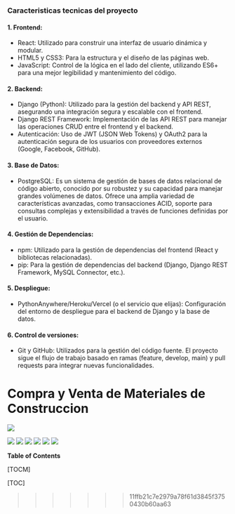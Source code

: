 ### Caracteristicas tecnicas del proyecto
#### 1. Frontend:

- React: Utilizado para construir una interfaz de usuario dinámica y modular.
- HTML5 y CSS3: Para la estructura y el diseño de las páginas web.
- JavaScript: Control de la lógica en el lado del cliente, utilizando ES6+ para una mejor legibilidad y mantenimiento del código.

#### 2. Backend:

- Django (Python): Utilizado para la gestión del backend y API REST, asegurando una integración segura y escalable con el frontend.
- Django REST Framework: Implementación de las API REST para manejar las operaciones CRUD entre el frontend y el backend.
- Autenticación: Uso de JWT (JSON Web Tokens) y OAuth2 para la autenticación segura de los usuarios con proveedores externos (Google, Facebook, GitHub).

#### 3. Base de Datos:

- PostgreSQL: Es un sistema de gestión de bases de datos relacional de código abierto, conocido por su robustez y su capacidad para manejar grandes volúmenes de datos. Ofrece una amplia variedad de características avanzadas, como transacciones ACID, soporte para consultas complejas y extensibilidad a través de funciones definidas por el usuario. 

#### 4. Gestión de Dependencias:

- npm: Utilizado para la gestión de dependencias del frontend (React y bibliotecas relacionadas).
- pip: Para la gestión de dependencias del backend (Django, Django REST Framework, MySQL Connector, etc.).
#### 5. Despliegue:

- PythonAnywhere/Heroku/Vercel (o el servicio que elijas): Configuración del entorno de despliegue para el backend de Django y la base de datos.

#### 6. Control de versiones:

- Git y GitHub: Utilizados para la gestión del código fuente. El proyecto sigue el flujo de trabajo basado en ramas (feature, develop, main) y pull requests para integrar nuevas funcionalidades.

# Compra y Venta de Materiales de Construccion

![](https://scontent.fcbb3-1.fna.fbcdn.net/v/t39.30808-6/308638456_403020755332083_8790967131215271453_n.jpg?_nc_cat=103&ccb=1-7&_nc_sid=cc71e4&_nc_ohc=xm2Jqoz6YwEQ7kNvgFE48QQ&_nc_ht=scontent.fcbb3-1.fna&_nc_gid=Ao1jWkoSBZOttByfAbmpYnp&oh=00_AYBC8n-40VOHGVlHbJNxtZnVBrZUAj1Fhm9iQxkTY1dz1g&oe=66FA5F52)

![](https://img.shields.io/github/stars/pandao/editor.md.svg) ![](https://img.shields.io/github/forks/pandao/editor.md.svg) ![](https://img.shields.io/github/tag/pandao/editor.md.svg) ![](https://img.shields.io/github/release/pandao/editor.md.svg) ![](https://img.shields.io/github/issues/pandao/editor.md.svg) ![](https://img.shields.io/bower/v/editor.md.svg)


**Table of Contents**

[TOCM]

[TOC]
>>>>>>> 11ffb21c7e2979a78f61d3845f3750430b60aa63
